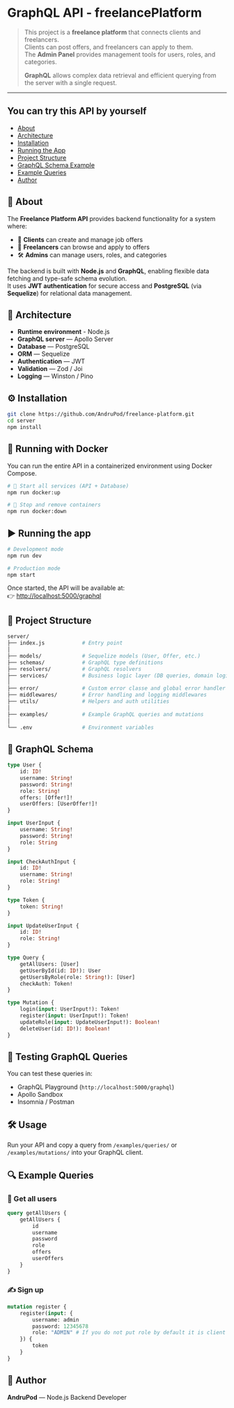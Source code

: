 # GraphQL API - freelancePlatform


> This project is a **freelance platform** that connects clients and freelancers.  
> Clients can post offers, and freelancers can apply to them.  
> The **Admin Panel** provides management tools for users, roles, and categories.
>
> **GraphQL** allows complex data retrieval and efficient querying from the server with a single request.
---

## You can try this API by yourself

- [About](#-about)
- [Architecture](#-architecture)
- [Installation](#-installation)
- [Running the App](#-running-the-app)
- [Project Structure](#-project-structure)
- [GraphQL Schema Example](#-graphql-schema)
- [Example Queries](#-example-queries)
- [Author](#-author)

## 🧩 About

The **Freelance Platform API** provides backend functionality for a system where:

- 👤 **Clients** can create and manage job offers
- 💼 **Freelancers** can browse and apply to offers
- 🛠️ **Admins** can manage users, roles, and categories

The backend is built with **Node.js** and **GraphQL**, enabling flexible data fetching and type-safe schema evolution.  
It uses **JWT authentication** for secure access and **PostgreSQL** (via **Sequelize**) for relational data management.


## 🧰 Architecture

- **Runtime environment** - Node.js
- **GraphQL server** — Apollo Server
- **Database** — PostgreSQL
- **ORM** — Sequelize
- **Authentication** — JWT
- **Validation** — Zod / Joi
- **Logging** — Winston / Pino

## ⚙️ Installation

```bash
git clone https://github.com/AndruPod/freelance-platform.git
cd server
npm install
```

## 🐳 Running with Docker

You can run the entire API in a containerized environment using Docker Compose.

```bash
# 🚀 Start all services (API + Database)
npm run docker:up

# 🛑 Stop and remove containers
npm run docker:down
```

## ▶️ Running the app

```bash
# Development mode
npm run dev

# Production mode
npm start
```

Once started, the API will be available at:
<br>👉 [http://localhost:5000/graphql](http://localhost:5000/graphql)

## 📁 Project Structure

```bash
server/
├── index.js            # Entry point
│
├── models/             # Sequelize models (User, Offer, etc.)
├── schemas/            # GraphQL type definitions
├── resolvers/          # GraphQL resolvers
├── services/           # Business logic layer (DB queries, domain logic)
│
├── error/              # Custom error classe and global error handler
├── middlewares/        # Error handling and logging middlewares
├── utils/              # Helpers and auth utilities
│
├── examples/           # Example GraphQL queries and mutations
│
└── .env                # Environment variables
```

## 🧬 GraphQL Schema

```graphql
type User {
    id: ID!
    username: String!
    password: String!
    role: String!
    offers: [Offer!]!
    userOffers: [UserOffer!]!
}

input UserInput {
    username: String!
    password: String!
    role: String
}

input CheckAuthInput {
    id: ID!
    username: String!
    role: String!
}

type Token {
    token: String!
}

input UpdateUserInput {
    id: ID!
    role: String!
}

type Query {
    getAllUsers: [User]
    getUserById(id: ID!): User
    getUsersByRole(role: String!): [User]
    checkAuth: Token!
}

type Mutation {
    login(input: UserInput!): Token!
    register(input: UserInput!): Token!
    updateRole(input: UpdateUserInput!): Boolean!
    deleteUser(id: ID!): Boolean!
}
```

## 🧠 Testing GraphQL Queries

You can test these queries in:

- GraphQL Playground (`http://localhost:5000/graphql`)
- Apollo Sandbox
- Insomnia / Postman

## 🛠️ Usage

Run your API and copy a query from `/examples/queries/` or `/examples/mutations/` into your GraphQL client.

## 🔍 Example Queries

### 📖 Get all users

```graphql
query getAllUsers {
    getAllUsers {
        id
        username
        password
        role
        offers
        userOffers
    }
}
```

### ✍️ Sign up

```graphql
mutation register {
    register(input: {
        username: admin
        password: 12345678
        role: "ADMIN" # If you do not put role by default it is client
    }) {
        token
    }
}
```

## 👤 Author

**AndruPod** — Node.js Backend Developer